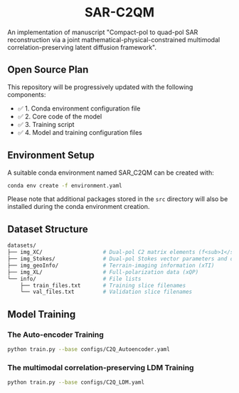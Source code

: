 <div align="center">

# SAR-C2QM

</div>

An implementation of manuscript "Compact-pol to quad-pol SAR reconstruction via a joint mathematical-physical-constrained multimodal correlation-preserving latent diffusion framework".

## Open Source Plan

This repository will be progressively updated with the following components:

- ✅ 1. Conda environment configuration file
- ✅ 2. Core code of the model
- ✅ 3. Training script
- ✅ 4. Model and training configuration files

## Environment Setup

A suitable conda environment named SAR_C2QM can be created with:

```bash
conda env create -f environment.yaml
`````

Please note that additional packages stored in the `src` directory will also be installed during the conda environment creation.

## Dataset Structure

```bash
datasets/
├── img_XC/                   # Dual-pol C2 matrix elements (f<sub>1</sub>~$f<sub>5</sub>)
├── img_Stokes/               # Dual-pol Stokes vector parameters and decomposition components (f6~f13)
├── img_geoInfo/              # Terrain-imaging information (xTI)
├── img_XL/                   # Full-polarization data (xQP)
└── info/                     # File lists
    ├── train_files.txt       # Training slice filenames
    └── val_files.txt         # Validation slice filenames
`````

## Model Training

### The Auto-encoder Training
```bash
python train.py --base configs/C2Q_Autoencoder.yaml
`````

### The multimodal correlation-preserving LDM Training
```bash
python train.py --base configs/C2Q_LDM.yaml
`````
